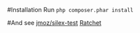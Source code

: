 #Installation
    Run `php composer.phar install`

#And see
    [jmoz/silex-test](https://github.com/jmoz/silex-test)
    [Ratchet](http://socketo.me/)
